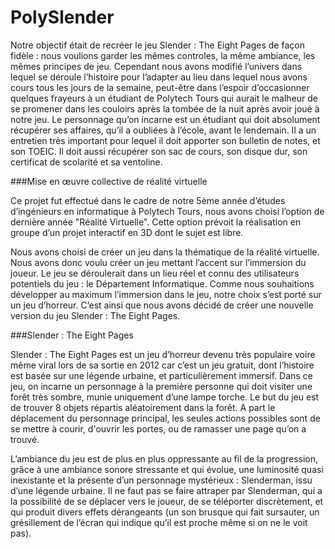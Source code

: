 # PolySlender

Notre objectif était de recréer le jeu Slender : The Eight Pages de façon fidèle : nous voulions garder les
mêmes controles, la même ambiance, les mêmes principes de jeu. Cependant nous avons modifié l’univers
dans lequel se déroule l’histoire pour l’adapter au lieu dans lequel nous avons cours tous les jours de la
semaine, peut-être dans l’espoir d’occasionner quelques frayeurs à un étudiant de Polytech Tours qui aurait
le malheur de se promener dans les couloirs après la tombée de la nuit après avoir joué à notre jeu. Le
personnage qu’on incarne est un étudiant qui doit absolument récupérer ses affaires, qu’il a oubliées à
l’école, avant le lendemain. Il a un entretien très important pour lequel il doit apporter son bulletin de
notes, et son TOEIC. Il doit aussi récupérer son sac de cours, son disque dur, son certificat de scolarité
et sa ventoline.

###Mise en œuvre collective de réalité virtuelle

Ce projet fut effectué dans le cadre de notre 5ème année d’études d’ingénieurs en informatique à Polytech Tours, nous avons choisi l’option de dernière année "Réalité Virtuelle". Cette option prévoit la réalisation en groupe d’un
projet interactif en 3D dont le sujet est libre.

Nous avons choisi de créer un jeu dans la thématique de la réalité virtuelle. Nous avons donc voulu
créer un jeu mettant l’accent sur l’immersion du joueur. Le jeu se déroulerait dans un lieu réel et connu
des utilisateurs potentiels du jeu : le Département Informatique. Comme nous souhaitions développer au
maximum l’immersion dans le jeu, notre choix s’est porté sur un jeu d’horreur. C’est ainsi que nous avons
décidé de créer une nouvelle version du jeu Slender : The Eight Pages.

###Slender : The Eight Pages

Slender : The Eight Pages est un jeu d’horreur devenu très populaire voire même viral lors de sa sortie en
2012 car c’est un jeu gratuit, dont l’histoire est basée sur une légende urbaine, et particulièrement immersif.
Dans ce jeu, on incarne un personnage à la première personne qui doit visiter une forêt très sombre,
munie uniquement d’une lampe torche. Le but du jeu est de trouver 8 objets répartis aléatoirement dans
la forêt. A part le déplacement du personnage principal, les seules actions possibles sont de se mettre à
courir, d'ouvrir les portes, ou de ramasser une page qu’on a trouvé. 

L’ambiance du jeu est de plus en plus oppressante au fil de la progression, grâce à une ambiance sonore stressante et qui évolue, une luminosité quasi inexistante et la présente d’un personnage mystérieux : Slenderman, issu d’une légende urbaine. Il ne faut pas se faire attraper par Slenderman, qui a la possibilité de se déplacer vers le joueur, de se téléporter discrètement, et qui produit divers effets dérangeants (un son brusque qui fait sursauter, un grésillement de l’écran qui indique qu’il est proche même si on ne le voit pas). 



